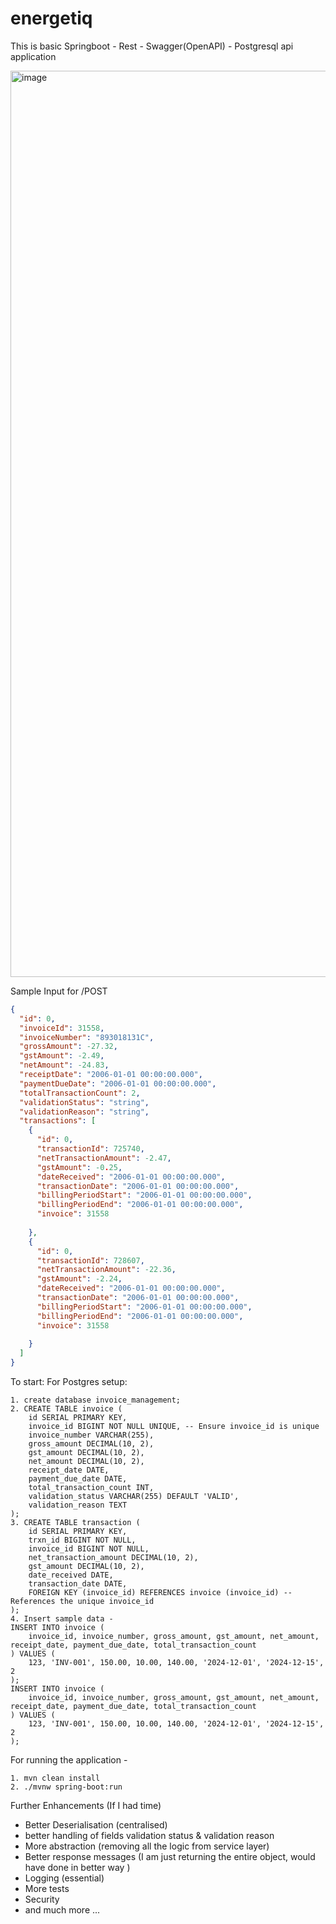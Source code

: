 # energetiq

This is basic Springboot - Rest - Swagger(OpenAPI) - Postgresql api application

<img width="1450" alt="image" src="https://github.com/user-attachments/assets/d4b0dd6a-0ca6-447e-b507-55f9e8b51229" />

Sample Input for /POST

```json
{
  "id": 0,
  "invoiceId": 31558,
  "invoiceNumber": "893018131C",
  "grossAmount": -27.32,
  "gstAmount": -2.49,
  "netAmount": -24.83,
  "receiptDate": "2006-01-01 00:00:00.000",
  "paymentDueDate": "2006-01-01 00:00:00.000",
  "totalTransactionCount": 2,
  "validationStatus": "string",
  "validationReason": "string",
  "transactions": [
    {
      "id": 0,
      "transactionId": 725740,
      "netTransactionAmount": -2.47,
      "gstAmount": -0.25,
      "dateReceived": "2006-01-01 00:00:00.000",
      "transactionDate": "2006-01-01 00:00:00.000",
      "billingPeriodStart": "2006-01-01 00:00:00.000",
      "billingPeriodEnd": "2006-01-01 00:00:00.000",
      "invoice": 31558
      
    },
    {
      "id": 0,
      "transactionId": 728607,
      "netTransactionAmount": -22.36,
      "gstAmount": -2.24,
      "dateReceived": "2006-01-01 00:00:00.000",
      "transactionDate": "2006-01-01 00:00:00.000",
      "billingPeriodStart": "2006-01-01 00:00:00.000",
      "billingPeriodEnd": "2006-01-01 00:00:00.000",
      "invoice": 31558
      
    }
  ]
}

```
To start:
For Postgres setup:
```
1. create database invoice_management;
2. CREATE TABLE invoice (
    id SERIAL PRIMARY KEY, 
    invoice_id BIGINT NOT NULL UNIQUE, -- Ensure invoice_id is unique
    invoice_number VARCHAR(255),
    gross_amount DECIMAL(10, 2),
    gst_amount DECIMAL(10, 2),
    net_amount DECIMAL(10, 2),
    receipt_date DATE,
    payment_due_date DATE,
    total_transaction_count INT,
    validation_status VARCHAR(255) DEFAULT 'VALID',
    validation_reason TEXT
);
3. CREATE TABLE transaction (
    id SERIAL PRIMARY KEY, 
    trxn_id BIGINT NOT NULL,
    invoice_id BIGINT NOT NULL,
    net_transaction_amount DECIMAL(10, 2),
    gst_amount DECIMAL(10, 2),
    date_received DATE,
    transaction_date DATE,
    FOREIGN KEY (invoice_id) REFERENCES invoice (invoice_id) -- References the unique invoice_id
);
4. Insert sample data -
INSERT INTO invoice (
    invoice_id, invoice_number, gross_amount, gst_amount, net_amount, receipt_date, payment_due_date, total_transaction_count
) VALUES (
    123, 'INV-001', 150.00, 10.00, 140.00, '2024-12-01', '2024-12-15', 2
);
INSERT INTO invoice (
    invoice_id, invoice_number, gross_amount, gst_amount, net_amount, receipt_date, payment_due_date, total_transaction_count
) VALUES (
    123, 'INV-001', 150.00, 10.00, 140.00, '2024-12-01', '2024-12-15', 2
);
```

For running the application -
```
1. mvn clean install
2. ./mvnw spring-boot:run
```
Further Enhancements (If I had time)
- Better Deserialisation (centralised)
- better handling of fields validation status & validation reason
- More abstraction (removing all the logic from service layer)
- Better response messages (I am just returning the entire object, would have done in better way )
- Logging (essential)
- More tests
- Security
- and much more ...

